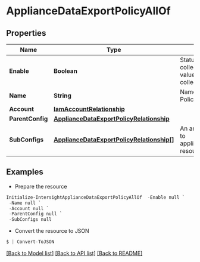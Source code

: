 # ApplianceDataExportPolicyAllOf
## Properties

Name | Type | Description | Notes
------------ | ------------- | ------------- | -------------
**Enable** | **Boolean** | Status of the data collection mode. If the value is &#39;true&#39;, then data collection is enabled. | [optional] 
**Name** | **String** | Name of the Data Export Policy. | [optional] [readonly] 
**Account** | [**IamAccountRelationship**](IamAccountRelationship.md) |  | [optional] 
**ParentConfig** | [**ApplianceDataExportPolicyRelationship**](ApplianceDataExportPolicyRelationship.md) |  | [optional] 
**SubConfigs** | [**ApplianceDataExportPolicyRelationship[]**](ApplianceDataExportPolicyRelationship.md) | An array of relationships to applianceDataExportPolicy resources. | [optional] [readonly] 

## Examples

- Prepare the resource
```powershell
Initialize-IntersightApplianceDataExportPolicyAllOf  -Enable null `
 -Name null `
 -Account null `
 -ParentConfig null `
 -SubConfigs null
```

- Convert the resource to JSON
```powershell
$ | Convert-ToJSON
```

[[Back to Model list]](../README.md#documentation-for-models) [[Back to API list]](../README.md#documentation-for-api-endpoints) [[Back to README]](../README.md)

